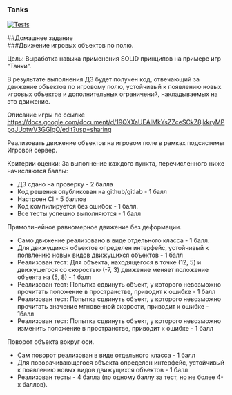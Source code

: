 ### Tanks

[![Tests](https://github.com/kirimi/otus_tanks/actions/workflows/tests.yml/badge.svg)](https://github.com/kirimi/otus_tanks/actions/workflows/tests.yml)

##Домашнее задание  
###Движение игровых объектов по полю.

Цель: Выработка навыка применения SOLID принципов на примере игр
"Танки".

В результате выполнения ДЗ будет получен код, отвечающий за движение объектов по игровому полю, устойчивый к появлению новых игровых объектов и дополнительных ограничений, накладываемых на это движение.

Описание игры по ссылке https://docs.google.com/document/d/19QXXaUEAIMkYsZZceSCkZ8jkkryMPpqJUotwV3GGIgQ/edit?usp=sharing

Реализовать движение объектов на игровом поле в рамках подсистемы Игровой сервер.

Критерии оценки:
За выполнение каждого пункта, перечисленного ниже начисляются баллы:

- ДЗ сдано на проверку - 2 балла
- Код решения опубликован на github/gitlab - 1 балл
- Настроен CI - 5 баллов
- Код компилируется без ошибок - 1 балл.
- Все тесты успешно выполняются - 1 балл

Прямолинейное равномерное движение без деформации. 
- Само движение реализовано в виде отдельного класса - 1 балл.
- Для движущихся объектов определен интерфейс, устойчивый к появлению новых видов движущихся объектов - 1 балл
- Реализован тест: Для объекта, находящегося в точке (12, 5) и движущегося со скоростью (-7, 3) движение меняет положение объекта на (5, 8) - 1 балл
- Реализован тест: Попытка сдвинуть объект, у которого невозможно прочитать положение в пространстве, приводит к ошибке - 1 балл
- Реализован тест: Попытка сдвинуть объект, у которого невозможно прочитать значение мгновенной скорости, приводит к ошибке - 1балл
- Реализован тест: Попытка сдвинуть объект, у которого невозможно изменить положение в пространстве, приводит к ошибке - 1 балл

Поворот объекта вокруг оси.
- Сам поворот реализован в виде отдельного класса - 1 балл
- Для поворачивающегося объекта определен интерфейс, устойчивый к появлению новых видов движущихся объектов - 1 балл
- Реализован тесты - 4 балла (по одному баллу за тест, но не более 4-х баллов).